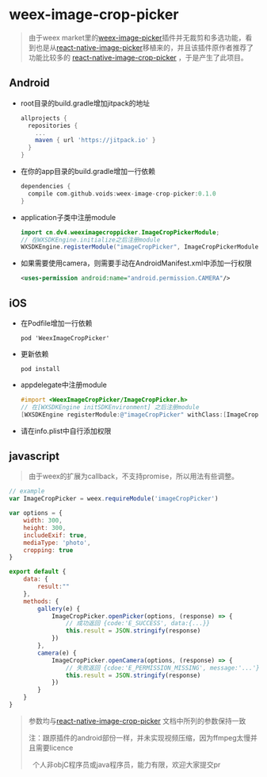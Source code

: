 # weex-image-crop-picker

> 由于weex market里的[weex-image-picker](https://github.com/weexext/weex-image-picker)插件并无裁剪和多选功能，看到也是从[react-native-image-picker](https://github.com/react-community/react-native-image-picker)移植来的，并且该插件原作者推荐了功能比较多的 [react-native-image-crop-picker](https://github.com/ivpusic/react-native-image-crop-picker) ，于是产生了此项目。

## Android

- root目录的build.gradle增加jitpack的地址

  ```gradle
  allprojects {
    repositories {
      ...
      maven { url 'https://jitpack.io' }
    }
  }
  ```

- 在你的app目录的build.gradle增加一行依赖
  ```gradle
  dependencies {
    compile com.github.voids:weex-image-crop-picker:0.1.0
  }
  ```

- application子类中注册module
  ```java
  import cn.dv4.weeximagecroppicker.ImageCropPickerModule;
  // 在WXSDKEngine.initialize之后注册module
  WXSDKEngine.registerModule("imageCropPicker", ImageCropPickerModule.class);
  ```

- 如果需要使用camera，则需要手动在AndroidManifest.xml中添加一行权限

  ```xml
  <uses-permission android:name="android.permission.CAMERA"/>
  ```

## iOS

- 在Podfile增加一行依赖

  ```Podfile
  pod 'WeexImageCropPicker'
  ```

- 更新依赖

  ```shell
  pod install
  ```

- appdelegate中注册module

  ```objective-c
  #import <WeexImageCropPicker/ImageCropPicker.h>
  // 在[WXSDKEngine initSDKEnvironment] 之后注册module
  [WXSDKEngine registerModule:@"imageCropPicker" withClass:[ImageCropPicker class]];
  ```
  
- 请在info.plist中自行添加权限

## javascript

> 由于weex的扩展为callback，不支持promise，所以用法有些调整。

```javascript
// example
var ImageCropPicker = weex.requireModule('imageCropPicker')

var options = {
    width: 300,
    height: 300,
    includeExif: true,
    mediaType: 'photo',
    cropping: true
}

export default {
    data: {
        result:""
    },
    methods: {
        gallery(e) {
            ImageCropPicker.openPicker(options, (response) => {
                // 成功返回 {code:'E_SUCCESS', data:{...}}
                this.result = JSON.stringify(response)
            })
        },
        camera(e) {
            ImageCropPicker.openCamera(options, (response) => {
                // 失败返回 {cdoe:'E_PERMISSION_MISSING', message:'...'}
                this.result = JSON.stringify(response)
            })
        }
    }
}
```

> 参数均与[react-native-image-crop-picker](https://github.com/ivpusic/react-native-image-crop-picker) 文档中所列的参数保持一致
>
> 注：跟原插件的android部份一样，并未实现视频压缩，因为ffmpeg太慢并且需要licence
>
>    个人非objC程序员或java程序员，能力有限，欢迎大家提交pr

